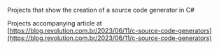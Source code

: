 Projects that show the creation of a source code generator in C#

Projects accompanying article at [https://blog.revolution.com.br/2023/06/11/c-source-code-generators](https://blog.revolution.com.br/2023/06/11/c-source-code-generators)
